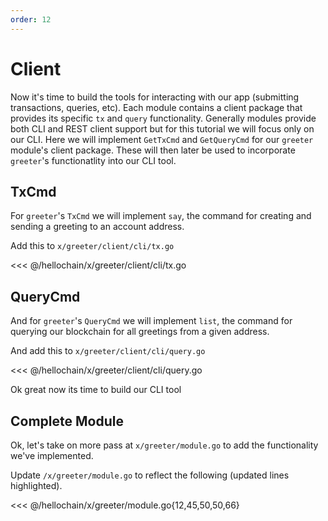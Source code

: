 ```yaml
---
order: 12
---
```


# Client

Now it's time to build the tools for interacting with our app (submitting
transactions, queries, etc). Each module contains a client package that
provides its specific `tx` and `query` functionality. Generally modules provide
both CLI and REST client support but for this tutorial we will focus only on
our CLI. Here we will implement `GetTxCmd` and `GetQueryCmd` for our `greeter`
module's client package. These will then later be used to incorporate
`greeter`'s functionatlity into our CLI tool.

## TxCmd

For `greeter`'s `TxCmd` we will implement `say`, the command for creating and
sending a greeting to an account address.

Add this to `x/greeter/client/cli/tx.go`

<<< @/hellochain/x/greeter/client/cli/tx.go

## QueryCmd

And for `greeter`'s `QueryCmd` we will implement `list`, the command for
querying our blockchain for all greetings from a given address.

And add this to `x/greeter/client/cli/query.go`

<<< @/hellochain/x/greeter/client/cli/query.go

Ok great now its time to build our CLI tool

## Complete Module

Ok, let's take on more pass at `x/greeter/module.go` to add the functionality
we've implemented.

Update `/x/greeter/module.go` to reflect the following (updated lines
highlighted).

<<< @/hellochain/x/greeter/module.go{12,45,50,50,66}

